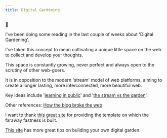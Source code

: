 ```yaml
---
title: Digital Gardening
---
```


🌱

I've been doing some reading in the last couple of weeks about 'Digital Gardening'.

I've taken this concept to mean cultivating a unique little space on the web to collect and develop your thoughts. 

This space is constantly growing, never perfect and always open to the scrutiny of other web-goers. 

It is in opposition to the modern 'stream' model of web platforms, aiming to create a longer lasting, more interconnected, more beautiful web.

Key ideas include '[learning in public](https://www.swyx.io/digital-garden-tos)' and '[the stream vs the garden](https://hapgood.us/2015/10/17/the-garden-and-the-stream-a-technopastoral/)'.

Other references: [How the blog broke the web](https://stackingthebricks.com/how-blogs-broke-the-web/)

I want to thank [this great site](https://maximevaillancourt.com/blog/setting-up-your-own-digital-garden-with-jekyll) for providing the template on which the faraway fastness is built. 

[This site](https://nesslabs.com/digital-garden-set-up) has more great tips on building your own digital garden.

